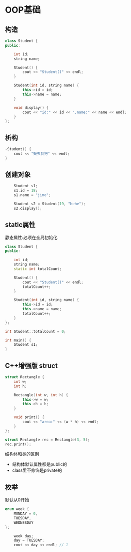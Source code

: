 
# OOP基础

## 构造

```c++
class Student {
public:

    int id;
    string name;

    Student() {
        cout << "Student()" << endl;
    }

    Student(int id, string name) {
        this->id = id;
        this->name = name;
    }

    void display() {
        cout << "id:" << id << ",name:" << name << endl;
    }
};
```

## 析构

```c++
~Student() {
    cout << "毁灭我把" << endl;
}
```

## 创建对象

```c++
    Student s1;
    s1.id = 18;
    s1.name = "jimo";

    Student s2 = Student(19, "hehe");
    s2.display();
```

## static属性

静态属性:必须在全局初始化.

```c++
class Student {
public:

    int id;
    string name;
    static int totalCount;

    Student() {
        cout << "Student()" << endl;
        totalCount++;
    }

    Student(int id, string name) {
        this->id = id;
        this->name = name;
        totalCount++;
    }
};

int Student::totalCount = 0;

int main() {
    Student s1;
}
```

## C++增强版 struct

```c++
struct Rectangle {
    int w;
    int h;

    Rectangle(int w, int h) {
        this->w = w;
        this->h = h;
    }

    void print() {
        cout << "area:" << (w * h) << endl;
    }
};

struct Rectangle rec = Rectangle(3, 5);
rec.print();
```

结构体和类的区别

* 结构体默认属性都是public的
* class里不修饰是private的

## 枚举

默认从0开始

```c++
enum week {
    MONDAY = 0,
    TUESDAY,
    WEDNESDAY
};

    week day;
    day = TUESDAY;
    cout << day << endl; // 1
```
